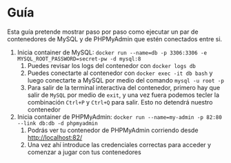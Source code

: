 # Guía

Esta guía pretende mostrar paso por paso como ejecutar un par de contenedores de MySQL y de PHPMyAdmin que estén conectados entre si.

1. Inicia container de MySQL: `docker run --name=db -p 3306:3306 -e MYSQL_ROOT_PASSWORD=secret-pw -d mysql:8`
   1. Puedes revisar los logs del contenedor con `docker logs db`
   2. Puedes conectarte al contenedor con `docker exec -it db bash` y luego conectarte a MySQL por medio del comando `mysql -u root -p`
   3. Para salir de la terminal interactiva del contenedor, primero hay que salir de `MySQL` por medio de `exit`, y una vez fuera podemos tecler la combinación `Ctrl+P` y `Ctrl+Q` para salir. Esto no detendrá nuestro contenedor
2. Inicia container de PHPMyAdmin: `docker run --name=my-admin -p 82:80 --link db:db -d phpmyadmin`
   1. Podrás ver tu contenedor de PHPMyAdmin corriendo desde <http://localhost:82/>
   2. Una vez ahí introduce las credenciales correctas para acceder y comenzar a jugar con tus contenedores
